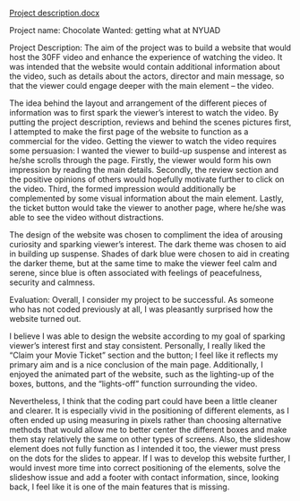 [Project description.docx](https://github.com/lllukap/helo-world/files/9633194/Project.description.docx)

Project name:
Chocolate Wanted: getting what at NYUAD

Project Description:
The aim of the project was to build a website that would host the 30FF video and enhance the experience of watching the video. It was intended that the website would contain additional information about the video, such as details about the actors, director and main message, so that the viewer could engage deeper with the main element – the video.

The idea behind the layout and arrangement of the different pieces of information was to first spark the viewer’s interest to watch the video. By putting the project description, reviews and behind the scenes pictures first, I attempted to make the first page of the website to function as a commercial for the video. Getting the viewer to watch the video requires some persuasion: I wanted the viewer to build-up suspense and interest as he/she scrolls through the page. Firstly, the viewer would form his own impression by reading the main details. Secondly, the review section and the positive opinions of others would hopefully motivate further to click on the video. Third, the formed impression would additionally be complemented by some visual information about the main element. Lastly, the ticket button would take the viewer to another page, where he/she was able to see the video without distractions.

The design of the website was chosen to compliment the idea of arousing curiosity and sparking viewer’s interest. The dark theme was chosen to aid in building up suspense. Shades of dark blue were chosen to aid in creating the darker theme, but at the same time to make the viewer feel calm and serene, since blue is often associated with feelings of peacefulness, security and calmness. 


Evaluation:
Overall, I consider my project to be successful. As someone who has not coded previously at all, I was pleasantly surprised how the website turned out. 

I believe I was able to design the website according to my goal of sparking viewer’s interest first and stay consistent. Personally, I really liked the “Claim your Movie Ticket” section and the button; I feel like it reflects my primary aim and is a nice conclusion of the main page. Additionally, I enjoyed the animated part of the website, such as the lighting-up of the boxes, buttons, and the “lights-off” function surrounding the video.

Nevertheless, I think that the coding part could have been a little cleaner and clearer. It is especially vivid in the positioning of different elements, as I often ended up using measuring in pixels rather than choosing alternative methods that would allow me to better center the different boxes and make them stay relatively the same on other types of screens. Also, the slideshow element does not fully function as I intended it too, the viewer must press on the dots for the slides to appear. If I was to develop this website further, I would invest more time into correct positioning of the elements, solve the slideshow issue and add a footer with contact information, since, looking back, I feel like it is one of the main features that is missing.

